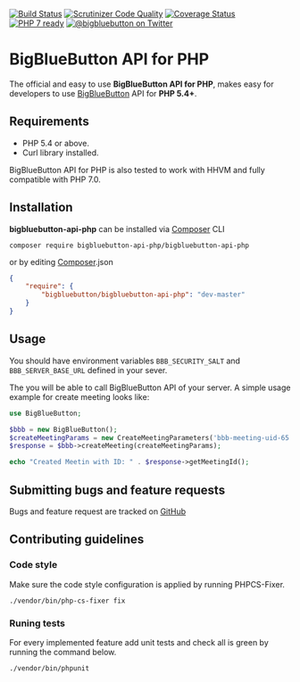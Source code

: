 [![Build Status](https://travis-ci.org/bigbluebutton/bigbluebutton-api-php.svg?branch=master)](https://travis-ci.org/bigbluebutton/bigbluebutton-api-php)
[![Scrutinizer Code Quality](https://scrutinizer-ci.com/g/bigbluebutton/bigbluebutton-api-php/badges/quality-score.png?b=master)](https://scrutinizer-ci.com/g/bigbluebutton/bigbluebutton-api-php/?branch=master)
[![Coverage Status](https://coveralls.io/repos/github/bigbluebutton/bigbluebutton-api-php/badge.svg?branch=master)](https://coveralls.io/github/bigbluebutton/bigbluebutton-api-php?branch=master)
[![PHP 7 ready](http://php7ready.timesplinter.ch/bigbluebutton/bigbluebutton-api-php/badge.svg)](https://travis-ci.org/bigbluebutton/bigbluebutton-api-php/)
[![@bigbluebutton on Twitter](https://img.shields.io/badge/twitter-%40bigbluebutton-blue.svg?style=flat)](https://twitter.com/bigbluebutton)



# BigBlueButton API for PHP

The official and easy to use **BigBlueButton API for PHP**, makes easy for developers to use [BigBlueButton][bbb] API for **PHP 5.4+**.

## Requirements

- PHP 5.4 or above.
- Curl library installed.

BigBlueButton API for PHP is also tested to work with HHVM and fully compatible with PHP 7.0.


## Installation

**bigbluebutton-api-php** can be installed via [Composer][composer] CLI

```
composer require bigbluebutton-api-php/bigbluebutton-api-php
```

or by editing [Composer][composer].json

```json
{
    "require": {
        "bigbluebutton/bigbluebutton-api-php": "dev-master"
    }
}
```

## Usage

You should have environment variables ```BBB_SECURITY_SALT``` and ```BBB_SERVER_BASE_URL``` defined in your sever.

The you will be able to call BigBlueButton API of your server. A simple usage example for create meeting looks like:

```php
use BigBlueButton;

$bbb = new BigBlueButton();
$createMeetingParams = new CreateMeetingParameters('bbb-meeting-uid-65', 'BigBlueButton API Meeting');
$response = $bbb->createMeeting(createMeetingParams);

echo "Created Meetin with ID: " . $response->getMeetingId();
```


## Submitting bugs and feature requests

Bugs and feature request are tracked on [GitHub](https://github.com/bigbluebutton/bigbluebutton-api-php/issues)

## Contributing guidelines
### Code style

Make sure the code style configuration is applied by running PHPCS-Fixer.

```
./vendor/bin/php-cs-fixer fix
```

### Runing tests

For every implemented feature add unit tests and check all is green by running the command below.

```
./vendor/bin/phpunit
```

[bbb]: http://bigbluebutton.org
[composer]: https://getcomposer.org